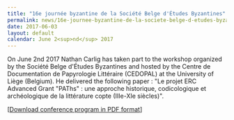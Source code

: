 ```yaml
---
title: "16e journée byzantine de la Société Belge d'Études Byzantines"
permalink: news/16e-journee-byzantine-de-la-societe-belge-d-etudes-byzantines
date: 2017-06-03
layout: default
calendar: June 2<sup>nd</sup> 2017
---
```


On June 2nd 2017 Nathan Carlig has taken part to the workshop organized by the Société Belge d'Études Byzantines and hosted by the Centre de Documentation de Papyrologie Littéraire (CEDOPAL) at the University of Liège (Belgium). He delivered the following paper : "Le projet ERC Advanced Grant "PAThs" : une approche historique, codicologique et archéologique de la littérature copte (IIIe-XIe siècles)".

[<a href="sites/default/images/articles/media/25/SBEB_BGBS_Programme_Journee_ byzantine_Liège_2_6_2017.pdf">Download conference program in PDF format</a>]
